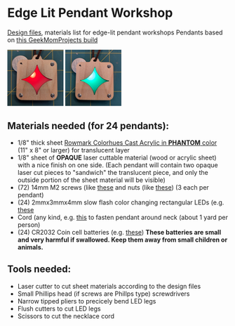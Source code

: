 # Edge Lit Pendant Workshop
[Design files](./design), materials list for edge-lit pendant workshops
Pendants based on [this GeekMomProjects build](https://www.geekmomprojects.com/layered-edge-lit-pendants/)

<img src="images/PendantRed.jpg" width="128">   <img src="images/PendantGreen.jpg" width="128">

## Materials needed (for 24 pendants):

- 1/8" thick sheet [Rowmark Colorhues Cast Acrylic in **PHANTOM** color](https://www.jpplus.com/rowmark-colorhues-cast-acrylic?sku=CH341211-QTR) (11" x 8" or larger) for translucent layer
- 1/8" sheet of **OPAQUE** laser cuttable material (wood or acrylic sheet) with a nice finish on one side. (Each pendant will contain two opaque laser cut pieces to "sandwich" the translucent piece, and only the outside portion of the sheet material will be visible)
- (72) 14mm M2 screws (like [these](https://www.amazon.com/uxcell-M2x14mm-Phillips-Stainless-Fasteners/dp/B07LGXMT8K/) and nuts (like [these](https://www.amazon.com/binifiMux-100pcs-Stainless-Nylock-Locking/dp/B07L2W3QX3)) (3 each per pendant)
- (24) 2mmx3mmx4mm slow flash color changing rectangular LEDs (e.g. [these](https://www.aliexpress.us/item/2251832823874296.html)
- Cord (any kind, e.g. [this](https://www.amazon.com/Leather-String-Bracelets-Necklaces-Jewelry/dp/B0BGP4KW57) to fasten pendant around neck (about 1 yard per person)
- (24) CR2032 Coin cell batteries (e.g. [these](https://www.amazon.com/50-pcs-Pack-Lithium-Nightkonic/dp/B078GC5K81/)) **These batteries are small and very harmful if swallowed. Keep them away from small children or animals.**

## Tools needed:

- Laser cutter to cut sheet materials according to the design files
- Small Phillips head (if screws are Phillps type) screwdrivers
- Narrow tipped pliers to precicely bend LED legs
- Flush cutters to cut LED legs
- Scissors to cut the necklace cord

